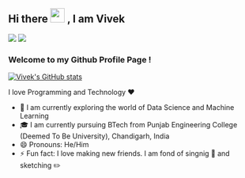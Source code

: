## Hi there <img src="https://github.com/TheDudeThatCode/TheDudeThatCode/blob/master/Assets/Hi.gif" width="29px"> , I am Vivek
[<img src="https://img.shields.io/badge/LinkedIn-0077B5?style=for-the-badge&logo=linkedin&logoColor=white">](https://www.linkedin.com/in/vivek-ramansh-bhanot/) [<img src="https://img.shields.io/badge/Gmail-D14836?style=for-the-badge&logo=gmail&logoColor=white">](mailto:vivekramanshbhanot@gmail.com)
### Welcome to my Github Profile Page !

[![Vivek's GitHub stats](https://github-readme-stats.vercel.app/api?username=VivekRamanshBhanot&theme=nightowl)](https://github.com/anuraghazra/github-readme-stats)

I love Programming and Technology :heart:
<br>
- 🌱 I am currently exploring the world of Data Science and Machine Learning
- 🎓 I am currently pursuing BTech from Punjab Engineering College (Deemed To Be University), Chandigarh, India
- 😄 Pronouns: He/Him
- ⚡ Fun fact: I love making new friends. I am fond of singnig 🎤 and sketching ✏️
